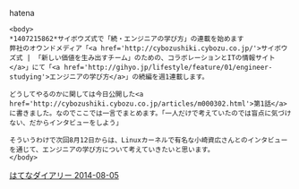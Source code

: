 
hatena

```
<body>
*1407215862*サイボウズ式で「続・エンジニアの学び方」の連載を始めます
弊社のオウンドメディア「<a href='http://cybozushiki.cybozu.co.jp/'>サイボウズ式 | 「新しい価値を生み出すチーム」のための、コラボレーションとITの情報サイト</a>」にて「<a href='http://gihyo.jp/lifestyle/feature/01/engineer-studying'>エンジニアの学び方</a>」の続編を週1連載します。

どうしてやるのかに関しては今日公開した<a href='http://cybozushiki.cybozu.co.jp/articles/m000302.html'>第1話</a>に書きました。なのでここでは一言でまとめます。「一人だけで考えていたのでは盲点に気づけない、だからインタビューをしよう」

そういうわけで次回8月12日からは、Linuxカーネルで有名な小崎資広さんとのインタビューを通じて、エンジニアの学び方について考えていきたいと思います。
</body>
```


[はてなダイアリー 2014-08-05](https://nishiohirokazu.hatenadiary.org/archive/2014/08/05)